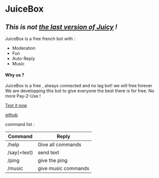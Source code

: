 # JuiceBox

## ***This is not [the last version of Juicy](https://github.com/v0ltis/JuiceBot3.7) !***

JuiceBox is a free french bot with :

  - Moderation
  - Fun
  - Auto-Reply
  - Music

#### Why us ?


JuiceBox is a free , always connected and no lag bot!
    we will free forever
    We are developping this bot to give everyone the best there is for free. No more Pay-2-Use !
    
[Test it now](https://discordapp.com/oauth2/authorize?client_id=528268989525131274&scope=bot&permissions=2146958847)

[github](https://github.com/v0ltis/juicebox)

command list :

|Command|Reply|
|---|---|
|/help|Give all commands|
|/say(+text)|send text|
|/ping|give the ping|
|/music|give music commands|
